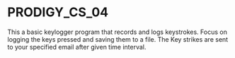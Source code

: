 # PRODIGY_CS_04
This a basic keylogger program that records and logs keystrokes. Focus on logging the keys pressed and saving them to a file. The Key strikes are sent to your specified email after given time interval.
